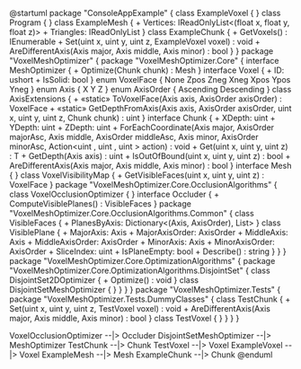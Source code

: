 @startuml
package "ConsoleAppExample" {
  class ExampleVoxel {
  }
  class Program {
  }
  class ExampleMesh {
    + Vertices: IReadOnlyList<(float x, float y, float z)>
    + Triangles: IReadOnlyList<int>
  }
  class ExampleChunk {
    + GetVoxels() : IEnumerable<ExampleVoxel>
    + Set(uint x,  uint y,  uint z,  ExampleVoxel voxel) : void
    + AreDifferentAxis(Axis major,  Axis middle,  Axis minor) : bool
  }
}
package "VoxelMeshOptimizer" {
  package "VoxelMeshOptimizer.Core" {
    interface MeshOptimizer {
      + Optimize(Chunk<Voxel> chunk) : Mesh
    }
    interface Voxel {
      + ID: ushort
      + IsSolid: bool
    }
    enum VoxelFace {
      None
      Zpos
      Zneg
      Xneg
      Xpos
      Ypos
      Yneg
    }
    enum Axis {
      X
      Y
      Z
    }
    enum AxisOrder {
      Ascending
      Descending
    }
    class AxisExtensions {
      + «static» ToVoxelFace(Axis axis,  AxisOrder axisOrder) : VoxelFace
      + «static» GetDepthFromAxis(Axis axis,  AxisOrder axisOrder,  uint x,  uint y,  uint z,  Chunk<Voxel> chunk) : uint
    }
    interface Chunk {
      + XDepth: uint
      + YDepth: uint
      + ZDepth: uint
      + ForEachCoordinate(Axis major,  AxisOrder majorAsc,  Axis middle,  AxisOrder middleAsc,  Axis minor,  AxisOrder minorAsc,  Action<uint ,  uint ,  uint > action) : void
      + Get(uint x,  uint y,  uint z) : T
      + GetDepth(Axis axis) : uint
      + IsOutOfBound(uint x,  uint y,  uint z) : bool
      + AreDifferentAxis(Axis major, Axis middle, Axis minor) : bool
    }
    interface Mesh {
    }
    class VoxelVisibilityMap {
      + GetVisibleFaces(uint x,  uint y,  uint z) : VoxelFace
    }
    package "VoxelMeshOptimizer.Core.OcclusionAlgorithms" {
      class VoxelOcclusionOptimizer {
      }
      interface Occluder {
        + ComputeVisiblePlanes() : VisibleFaces
      }
      package "VoxelMeshOptimizer.Core.OcclusionAlgorithms.Common" {
        class VisibleFaces {
          + PlanesByAxis: Dictionary<(Axis, AxisOrder), List<VisiblePlane>>
        }
        class VisiblePlane {
          + MajorAxis: Axis
          + MajorAxisOrder: AxisOrder
          + MiddleAxis: Axis
          + MiddleAxisOrder: AxisOrder
          + MinorAxis: Axis
          + MinorAxisOrder: AxisOrder
          + SliceIndex: uint
          + IsPlaneEmpty: bool
          + Describe() : string
        }
      }
    }
    package "VoxelMeshOptimizer.Core.OptimizationAlgorithms" {
      package "VoxelMeshOptimizer.Core.OptimizationAlgorithms.DisjointSet" {
        class DisjointSet2DOptimizer {
          + Optimize() : void
        }
        class DisjointSetMeshOptimizer {
        }
      }
    }
  }
  package "VoxelMeshOptimizer.Tests" {
    package "VoxelMeshOptimizer.Tests.DummyClasses" {
      class TestChunk {
        + Set(uint x,  uint y,  uint z,  TestVoxel voxel) : void
        + AreDifferentAxis(Axis major,  Axis middle,  Axis minor) : bool
      }
      class TestVoxel {
      }
    }
  }
}

VoxelOcclusionOptimizer --|> Occluder
DisjointSetMeshOptimizer --|> MeshOptimizer
TestChunk --|> Chunk
TestVoxel --|> Voxel
ExampleVoxel --|> Voxel
ExampleMesh --|> Mesh
ExampleChunk --|> Chunk
@enduml